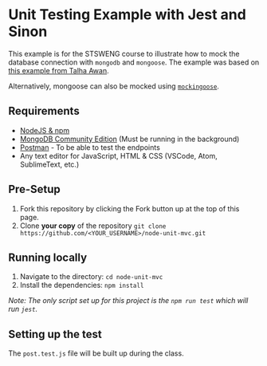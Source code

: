 # Unit Testing Example with Jest and Sinon

This example is for the STSWENG course to illustrate how to mock the database connection with `mongodb` and `mongoose`. The example was based on [this example from Talha Awan](https://www.techighness.com/post/unit-testing-expressjs-controller-part-1/).

Alternatively, mongoose can also be mocked using [`mockingoose`](https://github.com/alonronin/mockingoose).

## Requirements
* [NodeJS & npm](https://www.npmjs.com/get-npm)
* [MongoDB Community Edition](https://docs.mongodb.com/manual/administration/install-community/) (Must be running in the background)
* [Postman](https://www.postman.com/) - To be able to test the endpoints
* Any text editor for JavaScript, HTML & CSS (VSCode, Atom, SublimeText, etc.)

## Pre-Setup
1. Fork this repository by clicking the Fork button up at the top of this page.
2. Clone **your copy** of the repository `git clone https://github.com/<YOUR_USERNAME>/node-unit-mvc.git`

## Running locally
1. Navigate to the directory: `cd node-unit-mvc`
2. Install the dependencies: `npm install`

*Note: The only script set up for this project is the `npm run test` which will run `jest`.*

## Setting up the test
The `post.test.js` file will be built up during the class.